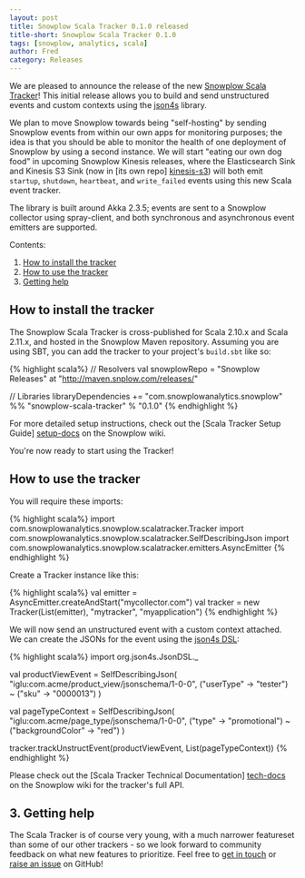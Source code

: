 ```yaml
---
layout: post
title: Snowplow Scala Tracker 0.1.0 released
title-short: Snowplow Scala Tracker 0.1.0
tags: [snowplow, analytics, scala]
author: Fred
category: Releases
---
```


We are pleased to announce the release of the new [Snowplow Scala Tracker][repo]! This initial release allows you to build and send unstructured events and custom contexts using the [json4s][json4s] library.

We plan to move Snowplow towards being "self-hosting" by sending Snowplow events from within our own apps for monitoring purposes; the idea is that you should be able to monitor the health of one deployment of Snowplow by using a second instance. We will start "eating our own dog food" in upcoming Snowplow Kinesis releases, where the Elasticsearch Sink and Kinesis S3 Sink (now in [its own repo] [kinesis-s3]) will both emit `startup`, `shutdown`, `heartbeat`, and `write_failed` events using this new Scala event tracker.

The library is built around Akka 2.3.5; events are sent to a Snowplow collector using spray-client, and both synchronous and asynchronous event emitters are supported.

Contents:

1. [How to install the tracker](/blog/2015/05/29/snowplow-scala-tracker-0.1.0-released/#get)
2. [How to use the tracker](/blog/2015/05/29/snowplow-scala-tracker-0.1.0-released/#use)
3. [Getting help](/blog/2015/05/29/snowplow-scala-tracker-0.1.0-released/#help)

<!--more-->

<div class="html">
<h2><a name="get">How to install the tracker</a></h2>
</div>

The Snowplow Scala Tracker is cross-published for Scala 2.10.x and Scala 2.11.x, and hosted in the Snowplow Maven repository. Assuming you are using SBT, you can add the tracker to your project's `build.sbt` like so:

{% highlight scala%}
// Resolvers
val snowplowRepo = "Snowplow Releases" at "http://maven.snplow.com/releases/"

// Libraries
libraryDependencies += "com.snowplowanalytics.snowplow" %% "snowplow-scala-tracker" % "0.1.0"
{% endhighlight %}

For more detailed setup instructions, check out the [Scala Tracker Setup Guide] [setup-docs] on the Snowplow wiki.

You're now ready to start using the Tracker!

<div class="html">
<h2><a name="use">How to use the tracker</a></h2>
</div>

You will require these imports:

{% highlight scala%}
import com.snowplowanalytics.snowplow.scalatracker.Tracker
import com.snowplowanalytics.snowplow.scalatracker.SelfDescribingJson
import com.snowplowanalytics.snowplow.scalatracker.emitters.AsyncEmitter
{% endhighlight %}

Create a Tracker instance like this:

{% highlight scala%}
val emitter = AsyncEmitter.createAndStart("mycollector.com")
val tracker = new Tracker(List(emitter), "mytracker", "myapplication")
{% endhighlight %}

We will now send an unstructured event with a custom context attached. We can create the JSONs for the event using the [json4s DSL][json4s-dsl]:

{% highlight scala%}
import org.json4s.JsonDSL._

val productViewEvent = SelfDescribingJson(
  "iglu:com.acme/product_view/jsonschema/1-0-0",
  ("userType" -> "tester") ~ ("sku" -> "0000013")
)

val pageTypeContext = SelfDescribingJson(
  "iglu:com.acme/page_type/jsonschema/1-0-0",
  ("type" -> "promotional") ~ ("backgroundColor" -> "red")
)

tracker.trackUnstructEvent(productViewEvent, List(pageTypeContext))
{% endhighlight %}

Please check out the [Scala Tracker Technical Documentation] [tech-docs] on the Snowplow wiki for the tracker's full API.

<h2><a name="help">3. Getting help</a></h2>

The Scala Tracker is of course very young, with a much narrower featureset than some of our other trackers - so we look forward to community feedback on what new features to prioritize. Feel free to [get in touch][talk-to-us] or [raise an issue][issues] on GitHub!

[json4s]: https://github.com/json4s/json4s
[json4s-dsl]: https://github.com/json4s/json4s#dsl-rules

[tech-docs]: https://github.com/snowplow/snowplow/wiki/Scala-Tracker
[setup-docs]: https://github.com/snowplow/snowplow/wiki/Scala-Tracker-Setup
[repo]: https://github.com/snowplow/snowplow-scala-tracker
[issues]: https://github.com/snowplow/snowplow-scala-tracker/issues

[kinesis-s3]: https://github.com/snowplow/kinesis-s3

[talk-to-us]: https://github.com/snowplow/snowplow/wiki/Talk-to-us
